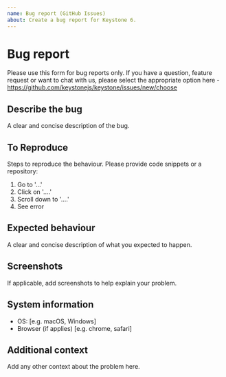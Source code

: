 ```yaml
---
name: Bug report (GitHub Issues)
about: Create a bug report for Keystone 6.
---
```


# Bug report

Please use this form for bug reports only. If you have a question, feature request or want to chat with us, please select the appropriate option here - https://github.com/keystonejs/keystone/issues/new/choose

## Describe the bug

A clear and concise description of the bug.

## To Reproduce

Steps to reproduce the behaviour. Please provide code snippets or a repository:

1. Go to '...'
2. Click on '....'
3. Scroll down to '....'
4. See error

## Expected behaviour

A clear and concise description of what you expected to happen.

## Screenshots

If applicable, add screenshots to help explain your problem.

## System information

- OS: [e.g. macOS, Windows]
- Browser (if applies) [e.g. chrome, safari]

## Additional context

Add any other context about the problem here.
